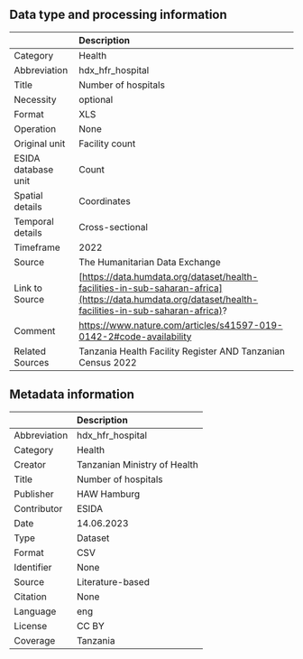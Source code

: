 ## Data type and processing information 

|                     | Description                                                                                                                                           |
|:--------------------|:------------------------------------------------------------------------------------------------------------------------------------------------------|
| Category            | Health                                                                                                                                                |
| Abbreviation        | hdx_hfr_hospital                                                                                                                                      |
| Title               | Number of hospitals                                                                                                                                   |
| Necessity           | optional                                                                                                                                              |
| Format              | XLS                                                                                                                                                   |
| Operation           | None                                                                                                                                                  |
| Original unit       | Facility count                                                                                                                                        |
| ESIDA database unit | Count                                                                                                                                                 |
| Spatial details     | Coordinates                                                                                                                                           |
| Temporal details    | Cross-sectional                                                                                                                                       |
| Timeframe           | 2022                                                                                                                                                  |
| Source              | The Humanitarian Data Exchange                                                                                                                        |
| Link to Source      | [https://data.humdata.org/dataset/health-facilities-in-sub-saharan-africa](https://data.humdata.org/dataset/health-facilities-in-sub-saharan-africa)? |
| Comment             | https://www.nature.com/articles/s41597-019-0142-2#code-availability                                                                                   |
| Related Sources     | Tanzania Health Facility Register AND Tanzanian Census 2022                                                                                           |

## Metadata information 

|              | Description                  |
|:-------------|:-----------------------------|
| Abbreviation | hdx_hfr_hospital             |
| Category     | Health                       |
| Creator      | Tanzanian Ministry of Health |
| Title        | Number of hospitals          |
| Publisher    | HAW Hamburg                  |
| Contributor  | ESIDA                        |
| Date         | 14.06.2023                   |
| Type         | Dataset                      |
| Format       | CSV                          |
| Identifier   | None                         |
| Source       | Literature-based             |
| Citation     | None                         |
| Language     | eng                          |
| License      | CC BY                        |
| Coverage     | Tanzania                     |